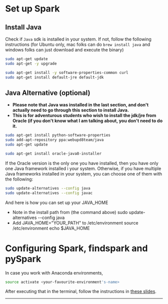 # Set up Spark

## Install Java

Check if `Java` sdk is installed in your system. If not, follow the following instructions (for Ubuntu only, mac folks can do `brew install java` and windows folks can just download and execute the binary)

```bash
sudo apt-get update
sudo apt-get -y upgrade
```

```bash
sudo apt-get install -y software-properties-common curl
sudo apt-get install default-jre default-jdk
```

## Java Alternative (optional)

 
* **Please note that Java was installed in the last section, and don't actually need to go through this section to install Java.**
* **This is for adventurous students who wish to install the jdk/jre from Oracle (if you don't know what I am talking about, you don't need to do it.**

```bash
sudo apt-get install python-software-properties
sudo add-apt-repository ppa:webupd8team/java
sudo apt-get update

sudo apt-get install oracle-java8-installer
```

If the Oracle version is the only one you have installed, then you have only one Java framework installed i your system. Otherwise, if you have multiple Java frameworks installed in your system, you can choose one of them with the following:

```bash
sudo update-alternatives --config java
sudo update-alternatives --config javac
```

And here is how you can set up your JAVA_HOME

* Note in the install path from (the command above)
        sudo update-alternatives --config java
* Add JAVA_HOME="YOUR_PATH" to /etc/environment
        source /etc/environment
        echo $JAVA_HOME
        
# Configuring Spark, findspark and pySpark

In case you work with Anaconda environments,

```bash
source activate <your-favourite-environment's-name>
```

After executing that in the terminal, follow the instructions in 
[these slides](http://nbviewer.jupyter.org/github/soumendra/spark_machine_learning_tutorial/blob/master/Slides/Spark02-%20Setting%20Up%20Spark%2C%20PySpark%20and%20Notebook.pdf).

---
